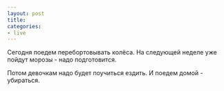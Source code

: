 ```yaml
---
layout: post
title:  
categories:
- live
---
```

Сегодня поедем перебортовывать колёса. На следующей неделе уже пойдут морозы - надо подготовится.

Потом девочкам надо будет поучиться ездить. И поедем домой - убираться.